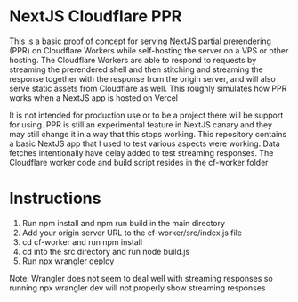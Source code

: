 # NextJS Cloudflare PPR

This is a basic proof of concept for serving NextJS partial prerendering (PPR) on Cloudflare Workers while self-hosting the server on a VPS or other hosting. The Cloudflare Workers are able to respond to requests by streaming the prerendered shell and then stitching and streaming the response together with the response from the origin server, and will also serve static assets from Cloudflare as well. This roughly simulates how PPR works when a NextJS app is hosted on Vercel

It is not intended for production use or to be a project there will be support for using. PPR is still an experimental feature in NextJS canary and they may still change it in a way that this stops working. This repository contains a basic NextJS app that I used to test various aspects were working. Data fetches intentionally have delay added to test streaming responses. The Cloudflare worker code and build script resides in the cf-worker folder

# Instructions

 1. Run npm install and npm run build in the main directory
 2. Add your origin server URL to the cf-worker/src/index.js file
 3. cd cf-worker and run npm install
 4. cd into the src directory and run node build.js
 5. Run npx wrangler deploy

Note: Wrangler does not seem to deal well with streaming responses so running npx wrangler dev will not properly show streaming responses

